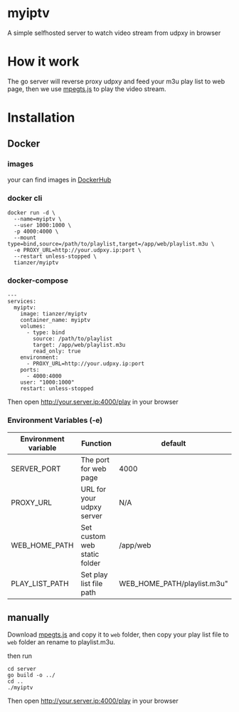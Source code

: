 # myiptv
A simple selfhosted server to watch video stream from udpxy in browser

# How it work
The go server will reverse proxy udpxy and feed your m3u play list to web page, then we use [mpegts.js](https://github.com/xqq/mpegts.js) to play the video stream.

# Installation
## Docker
### images
your can find images in [DockerHub](https://hub.docker.com/r/tianzer/myiptv)
### docker cli
```shell
docker run -d \
  --name=myiptv \
  --user 1000:1000 \
  -p 4000:4000 \
  --mount type=bind,source=/path/to/playlist,target=/app/web/playlist.m3u \
  -e PROXY_URL=http://your.udpxy.ip:port \
  --restart unless-stopped \
  tianzer/myiptv
```
### docker-compose
```docker-compose
---
services:
  myiptv:
    image: tianzer/myiptv
    container_name: myiptv
    volumes:
      - type: bind
        source: /path/to/playlist
        target: /app/web/playlist.m3u
        read_only: true
    environment:
      - PROXY_URL=http://your.udpxy.ip:port
    ports:
      - 4000:4000
    user: "1000:1000"
    restart: unless-stopped
```

Then open http://your.server.ip:4000/play in your browser

### Environment Variables (-e)
| Environment variable | Function                     | default                     |
| -------------------- | ---------------------------- | --------------------------- |
| SERVER_PORT          | The port for web page        | 4000                        |
| PROXY_URL            | URL for your udpxy server    | N/A                         |
| WEB_HOME_PATH        | Set custom web static folder | /app/web                    |
| PLAY_LIST_PATH       | Set play list file path      | WEB_HOME_PATH/playlist.m3u" |

## manually
Download [mpegts.js](https://github.com/xqq/mpegts.js) and copy it to `web` folder, then copy your play list file to `web` folder an rename to playlist.m3u.

then run
```shell
cd server
go build -o ../
cd ..
./myiptv
```
Then open http://your.server.ip:4000/play in your browser
